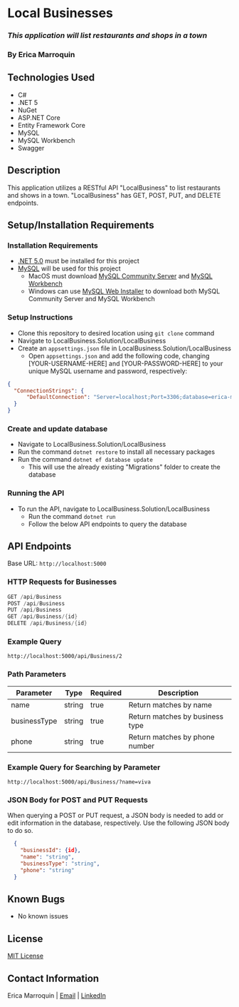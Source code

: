 # Local Businesses

### _This application will list restaurants and shops in a town_

### By Erica Marroquin

## Technologies Used

* C#
* .NET 5
* NuGet
* ASP.NET Core
* Entity Framework Core
* MySQL
* MySQL Workbench
* Swagger

## Description

This application utilizes a RESTful API "LocalBusiness" to list restaurants and shows in a town. "LocalBusiness" has GET, POST, PUT, and DELETE endpoints.

## Setup/Installation Requirements

### Installation Requirements
* [.NET 5.0](https://dotnet.microsoft.com/download/dotnet/thank-you/sdk-5.0.401-macos-x64-installer) must be installed for this project
* [MySQL](https://dev.mysql.com/downloads/) will be used for this project
  - MacOS must download [MySQL Community Server](https://dev.mysql.com/downloads/mysql/) and [MySQL Workbench](https://dev.mysql.com/downloads/workbench/)
  - Windows can use [MySQL Web Installer](https://dev.mysql.com/downloads/installer/) to download both MySQL Community Server and MySQL Workbench

### Setup Instructions
* Clone this repository to desired location using `git clone` command
* Navigate to LocalBusiness.Solution/LocalBusiness
* Create an `appsettings.json` file in LocalBusiness.Solution/LocalBusiness
  - Open `appsettings.json` and add the following code, changing [YOUR-USERNAME-HERE] and [YOUR-PASSWORD-HERE] to your unique MySQL username and password, respectively:
```json
{
  "ConnectionStrings": {
      "DefaultConnection": "Server=localhost;Port=3306;database=erica-marroquin;uid=[YOUR-USERNAME-HERE];pwd=[YOUR-PASSWORD-HERE];"
  }
}
```

### Create and update database
* Navigate to LocalBusiness.Solution/LocalBusiness
* Run the command `dotnet restore` to install all necessary packages
* Run the command `dotnet ef database update`
  - This will use the already existing "Migrations" folder to create the database

### Running the API
* To run the API, navigate to LocalBusiness.Solution/LocalBusiness
  - Run the command `dotnet run`
  - Follow the below API endpoints to query the database

## API Endpoints

Base URL: `http://localhost:5000`

### HTTP Requests for Businesses

```c#
GET /api/Business
POST /api/Business
PUT /api/Business
GET /api/Business/{id}
DELETE /api/Business/{id}
```

### Example Query

```
http://localhost:5000/api/Business/2
```

### Path Parameters
|  Parameter   | Type   | Required | Description                     |
|  ----------- | ------ | -------- | ------------------------------- |
| name         | string | true     | Return matches by name          |
| businessType | string | true     | Return matches by business type |
| phone        | string | true     | Return matches by phone number  |

### Example Query for Searching by Parameter
```
http://localhost:5000/api/Business/?name=viva
```

### JSON Body for POST and PUT Requests
When querying a POST or PUT request, a JSON body is needed to add or edit information in the database, respectively. Use the following JSON body to do so.

```json
  {
    "businessId": {id},
    "name": "string",
    "businessType": "string",
    "phone": "string"
  }
```

## Known Bugs

* No known issues

## License

[MIT License](https://opensource.org/licenses/MIT)

## Contact Information

Erica Marroquin | [Email](mailto:ericamarroquin03@gmail.com) | [LinkedIn](https://www.linkedin.com/in/erica-marroquin/)